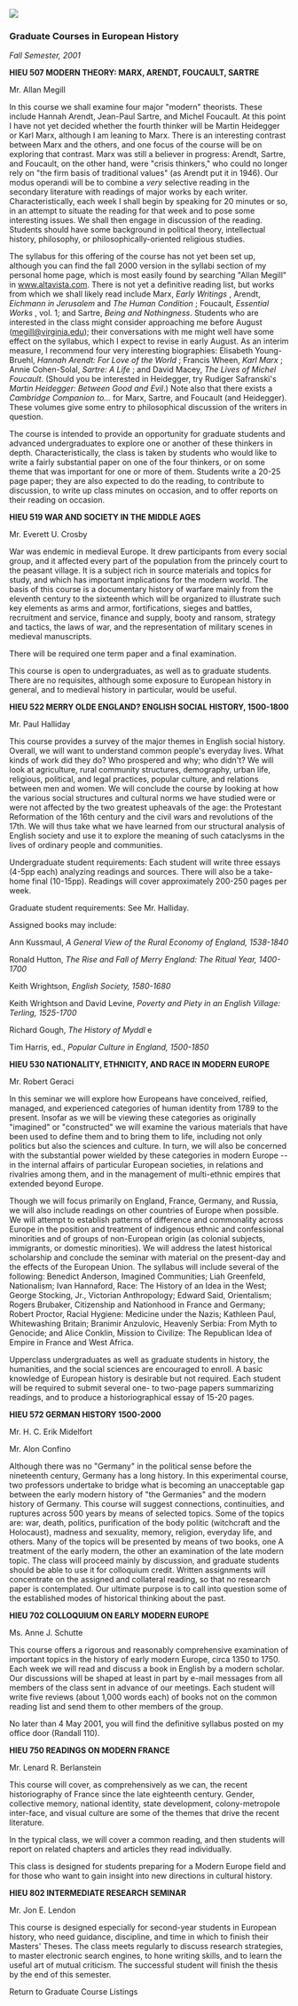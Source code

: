 ![](banner.gif)

### Graduate Courses in European History

  
_Fall Semester, 2001_

  

**HIEU 507 MODERN THEORY: MARX, ARENDT, FOUCAULT, SARTRE**

Mr. Allan Megill

In this course we shall examine four major "modern" theorists. These include
Hannah Arendt, Jean-Paul Sartre, and Michel Foucault. At this point I have not
yet decided whether the fourth thinker will be Martin Heidegger or Karl Marx,
although I am leaning to Marx. There is an interesting contrast between Marx
and the others, and one focus of the course will be on exploring that
contrast. Marx was still a believer in progress: Arendt, Sartre, and Foucault,
on the other hand, were "crisis thinkers," who could no longer rely on "the
firm basis of traditional values" (as Arendt put it in 1946). Our modus
operandi will be to combine a _very_ selective reading in the secondary
literature with readings of major works by each writer. Characteristically,
each week I shall begin by speaking for 20 minutes or so, in an attempt to
situate the reading for that week and to pose some interesting issues. We
shall then engage in discussion of the reading. Students should have some
background in political theory, intellectual history, philosophy, or
philosophically-oriented religious studies.

The syllabus for this offering of the course has not yet been set up, although
you can find the fall 2000 version in the syllabi section of my personal home
page, which is most easily found by searching "Allan Megill" in
www.altavista.com. There is not yet a definitive reading list, but works from
which we shall likely read include Marx, _Early Writings_ , Arendt, _Eichmann
in Jerusalem_ and _The Human Condition_ ; Foucault, _Essential Works_ , vol.
1; and Sartre, _Being and Nothingness_. Students who are interested in the
class might consider approaching me before August (megill@virginia.edu); their
conversations with me might well have some effect on the syllabus, which I
expect to revise in early August. As an interim measure, I recommend four very
interesting biographies: Elisabeth Young-Bruehl, _Hannah Arendt: For Love of
the World_ ; Francis Wheen, _Karl Marx_ ; Annie Cohen-Solal, _Sartre: A Life_
; and David Macey, _The Lives of Michel Foucault_. (Should you be interested
in Heidegger, try Rudiger Safranski's _Martin Heidegger: Between Good and
Evil_.) Note also that there exists a _Cambridge Companion to..._ for Marx,
Sartre, and Foucault (and Heidegger). These volumes give some entry to
philosophical discussion of the writers in question.

The course is intended to provide an opportunity for graduate students and
advanced undergraduates to explore one or another of these thinkers in depth.
Characteristically, the class is taken by students who would like to write a
fairly substantial paper on one of the four thinkers, or on some theme that
was important for one or more of them. Students write a 20-25 page paper; they
are also expected to do the reading, to contribute to discussion, to write up
class minutes on occasion, and to offer reports on their reading on occasion.

  

**HIEU 519 WAR AND SOCIETY IN THE MIDDLE AGES**

Mr. Everett U. Crosby

  
War was endemic in medieval Europe. It drew participants from every social
group, and it affected every part of the population from the princely court to
the peasant village. It is a subject rich in source materials and topics for
study, and which has important implications for the modern world. The basis of
this course is a documentary history of warfare mainly from the eleventh
century to the sixteenth which will be organized to illustrate such key
elements as arms and armor, fortifications, sieges and battles, recruitment
and service, finance and supply, booty and ransom, strategy and tactics, the
laws of war, and the representation of military scenes in medieval
manuscripts.

There will be required one term paper and a final examination.

This course is open to undergraduates, as well as to graduate students. There
are no requisites, although some exposure to European history in general, and
to medieval history in particular, would be useful.

  

**HIEU 522 MERRY OLDE ENGLAND? ENGLISH SOCIAL** **HISTORY, 1500-1800**

Mr. Paul Halliday



This course provides a survey of the major themes in English social history.
Overall, we will want to understand common people's everyday lives. What kinds
of work did they do? Who prospered and why; who didn't? We will look at
agriculture, rural community structures, demography, urban life, religious,
political, and legal practices, popular culture, and relations between men and
women. We will conclude the course by looking at how the various social
structures and cultural norms we have studied were or were not affected by the
two greatest upheavals of the age: the Protestant Reformation of the 16th
century and the civil wars and revolutions of the 17th. We will thus take what
we have learned from our structural analysis of English society and use it to
explore the meaning of such cataclysms in the lives of ordinary people and
communities.

Undergraduate student requirements: Each student will write three essays
(4-5pp each) analyzing readings and sources. There will also be a take-home
final (10-15pp). Readings will cover approximately 200-250 pages per week.

Graduate student requirements: See Mr. Halliday.

Assigned books may include:

Ann Kussmaul, _A General View of the Rural Economy of England, 1538-1840_

Ronald Hutton, _The Rise and Fall of Merry England: The Ritual Year,
1400-1700_

Keith Wrightson, _English Society, 1580-1680_

Keith Wrightson and David Levine, _Poverty and Piety in an English Village:
Terling, 1525-1700_

Richard Gough, _The History of Myddl_ e

Tim Harris, ed., _Popular Culture in England, 1500-1850_

  

**HIEU 530 NATIONALITY, ETHNICITY, AND RACE IN MODERN EUROPE**

Mr. Robert Geraci

  

In this seminar we will explore how Europeans have conceived, reified,
managed, and experienced categories of human identity from 1789 to the
present. Insofar as we will be viewing these categories as originally
"imagined" or "constructed" we will examine the various materials that have
been used to define them and to bring them to life, including not only
politics but also the sciences and culture. In turn, we will also be concerned
with the substantial power wielded by these categories in modern Europe \-- in
the internal affairs of particular European societies, in relations and
rivalries among them, and in the management of multi-ethnic empires that
extended beyond Europe.

Though we will focus primarily on England, France, Germany, and Russia, we
will also include readings on other countries of Europe when possible. We will
attempt to establish patterns of difference and commonality across Europe in
the position and treatment of indigenous ethnic and confessional minorities
and of groups of non-European origin (as colonial subjects, immigrants, or
domestic minorities). We will address the latest historical scholarship and
conclude the seminar with material on the present-day and the effects of the
European Union. The syllabus will include several of the following: Benedict
Anderson, Imagined Communities; Liah Greenfeld, Nationalism; Ivan Hannaford,
Race: The History of an Idea in the West; George Stocking, Jr., Victorian
Anthropology; Edward Said, Orientalism; Rogers Brubaker, Citizenship and
Nationhood in France and Germany; Robert Proctor, Racial Hygiene: Medicine
under the Nazis; Kathleen Paul, Whitewashing Britain; Branimir Anzulovic,
Heavenly Serbia: From Myth to Genocide; and Alice Conklin, Mission to
Civilize: The Republican Idea of Empire in France and West Africa.

Upperclass undergraduates as well as graduate students in history, the
humanities, and the social sciences are encouraged to enroll. A basic
knowledge of European history is desirable but not required. Each student will
be required to submit several one- to two-page papers summarizing readings,
and to produce a historiographical essay of 15-20 pages.

  
  

**HIEU 572 GERMAN HISTORY 1500-2000**

Mr. H. C. Erik Midelfort

Mr. Alon Confino

Although there was no "Germany" in the political sense before the nineteenth
century, Germany has a long history. In this experimental course, two
professors undertake to bridge what is becoming an unacceptable gap between
the early modern history of "the Germanies" and the modern history of Germany.
This course will suggest connections, continuities, and ruptures across 500
years by means of selected topics. Some of the topics are: war, death,
politics, purification of the body politic (witchcraft and the Holocaust),
madness and  sexuality, memory, religion, everyday life, and others. Many of
the topics will be presented by means of two books, one A treatment of the
early modern, the other an examination of the late modern topic. The class
will proceed mainly by discussion, and graduate students should be able to use
it for colloquium credit. Written assignments will concentrate on the assigned
and collateral reading, so that no research paper is contemplated. Our
ultimate purpose is to call into question some of the established modes of
historical thinking about the past.

  
  

**HIEU 702 COLLOQUIUM ON EARLY MODERN EUROPE**

Ms. Anne J. Schutte

This course offers a rigorous and reasonably comprehensive examination of
important topics in the history of early modern Europe, circa 1350 to 1750.
Each week we will read and discuss a book in English by a modern scholar. Our
discussions will be shaped at least in part by e-mail messages from all
members of the class sent in advance of our meetings. Each student will write
five reviews (about 1,000 words each) of books not on the common reading list
and send them to other members of the group.

No later than 4 May 2001, you will find the definitive syllabus posted on my
office door (Randall 110).

  
  

**HIEU 750 READINGS ON MODERN FRANCE**

Mr. Lenard R. Berlanstein

This course will cover, as comprehensively as we can, the recent
historiography of France since the late eighteenth century. Gender, collective
memory, national identity, state development, colony-metropole inter-face, and
visual culture are some of the themes that drive the recent literature.

In the typical class, we will cover a common reading, and then students will
report on related chapters and articles they read individually.

This class is designed for students preparing for a Modern Europe field and
for those who want to gain insight into new directions in cultural history.

  
  

**HIEU 802 INTERMEDIATE RESEARCH SEMINAR**

Mr. Jon E. Lendon

This course is designed especially for second-year students in European
history, who need guidance, discipline, and time in which to finish their
Masters' Theses. The class meets regularly to discuss research strategies, to
master electronic search engines, to hone writing skills, and to learn the
useful art of mutual criticism. The successful student will finish the thesis
by the end of this semester.

Return to Graduate Course Listings


